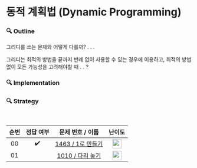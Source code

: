 동적 계획법 (Dynamic Programming)
===


### 🔍 Outline


그리디를 쓰는 문제와 어떻게 다를까? . . .<br>

그리디는 최적의 방법을 끝까지 반례 없이 사용할 수 있는 경우에 이용하고, 최적의 방법 없이 모든 가능성을 고려해야할 때 . . ?



### 🔍 Implementation



### 🔍 Strategy 



<br>

|          순번          |        정답 여부         |        문제 번호 / 이름         |         난이도          |
| :-----: | :-----: | :-----: | :-----: |
| 00 |  :heavy_check_mark:  | <a href="https://www.acmicpc.net/problem/1463" target="_blank">1463 / 1로 만들기</a> | <img height="25px" width="25px" src="https://static.solved.ac/tier_small/8.svg"/> |
| 01 |    | <a href="https://www.acmicpc.net/problem/1463" target="_blank">1010 / 다리 놓기</a> | <img height="25px" width="25px" src="https://static.solved.ac/tier_small/8.svg"/> |





